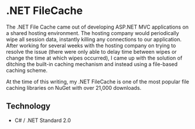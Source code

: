# .NET FileCache
The .NET File Cache came out of developing ASP.NET MVC applications on a shared hosting environment.  The hosting company would periodically wipe all session data, instantly killing any connections to our application.  After working for several weeks with the hosting company on trying to resolve the issue (there were only able to delay time between wipes or change the time at which wipes occurred), I came up with the solution of ditching the built-in caching mechanism and instead using a file-based caching scheme.  

At the time of this writing, my .NET FileCache is one of the most popular file caching libraries on NuGet with over 21,000 downloads.  

## Technology
* C# / .NET Standard 2.0